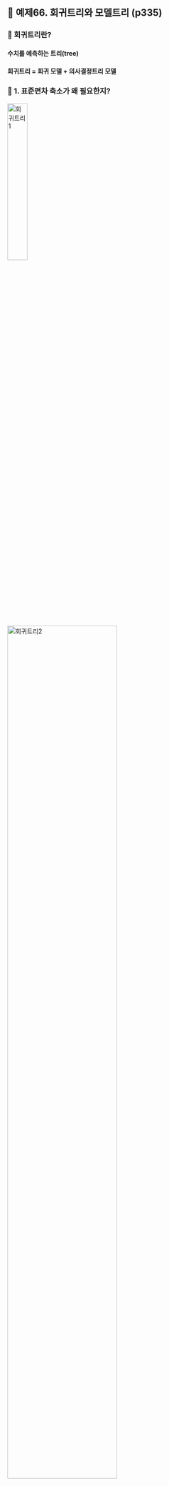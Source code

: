 ## 🎯 예제66. 회귀트리와 모델트리 (p335)

### 📌 회귀트리란?
#### 수치를 예측하는 트리(tree)
#### 회귀트리 = 회귀 모델 + 의사결정트리 모델
### 📌 1. 표준편차 축소가 왜 필요한지?  


<img src="https://github.com/oracleyu01/statistics/blob/main/yys/regte1.png" alt="회귀트리1" width="30%">  
<img src="https://github.com/oracleyu01/statistics/blob/main/yys/regte2.png" alt="회귀트리2" width="70%">  
<img src="https://github.com/oracleyu01/statistics/blob/main/yys/regte3.png" alt="회귀트리3" width="70%">  
<img src="https://github.com/oracleyu01/statistics/blob/main/yys/regte4.png" alt="회귀트리4" width="70%"> 
<img src="https://github.com/oracleyu01/statistics/blob/main/yys/regte5.png" alt="회귀트리5" width="70%">
<img src="https://github.com/oracleyu01/statistics/blob/main/yys/regte6.png" alt="회귀트리6" width="70%">
<img src="https://github.com/oracleyu01/statistics/blob/main/yys/regte7.png" alt="회귀트리7" width="70%">

---

## 📌 2. 점수를 예측하는데 있어서  중요한 변수가 무엇인가?   

<img src="https://github.com/oracleyu01/statistics/blob/main/yys/regte8.png" alt="회귀트리8" width="70%">   

#### 2-1. 오라클 테이블 생성 및 데이터 삽입   

```r

-- 1. 테이블 생성
CREATE TABLE STUDY_SCORES (
    번호 NUMBER PRIMARY KEY,
    공부시간 NUMBER NOT NULL,
    공부방법 VARCHAR2(10) NOT NULL,
    점수 NUMBER NOT NULL
);

-- 2. 데이터 삽입
INSERT INTO STUDY_SCORES VALUES (1, 5, '독학', 52);
INSERT INTO STUDY_SCORES VALUES (2, 3, '학원', 57);
INSERT INTO STUDY_SCORES VALUES (3, 8, '독학', 55);
INSERT INTO STUDY_SCORES VALUES (4, 1, '학원', 59);
INSERT INTO STUDY_SCORES VALUES (5, 10, '독학', 50);
INSERT INTO STUDY_SCORES VALUES (6, 92, '학원', 94);
INSERT INTO STUDY_SCORES VALUES (7, 95, '독학', 98);
INSERT INTO STUDY_SCORES VALUES (8, 90, '학원', 96);
INSERT INTO STUDY_SCORES VALUES (9, 100, '독학', 92);
INSERT INTO STUDY_SCORES VALUES (10, 98, '학원', 99);

-- 변경사항 저장 (커밋)
COMMIT;

```
#### 2-2.전체 점수의 표준편차 계산  
#### 2-3.공부시간을 기준으로 그룹 나누기  
#### 2-4.공부방법을 기준으로 그룹 나누기   
#### 2-5.가중 평균 표준편차 계산 (공부시간 vs. 공부방법)   
#### 2-6.표준편차 축소(SDR) 계산   
#### 2-7.결론    

---


### 🎯 R을 이용한 회귀트리 모델 생성 (p339)
#### ✅ 목표: 와인의 품질(수치형 데이터)을 예측하는 회귀트리 모델 생성

#### 📌 데이터 로드   
```r  



```

#### ✅ 종속변수 정규분포 확인   
```r  


```

#### ✅ 결측치 확인
```r  


```

#### ✅ 훈련 데이터와 테스트 데이터 분리  
```r  



```

#### ✅ 회귀트리 모델 생성   
```r  



```   

#### ✅ 생성된 모델 시각화   
```r  



```

#### ✅ 테스트 데이터 예측   
```r  


```   

#### ✅ 모델 성능 평가 (상관계수 확인)   
```r  



```

[모델트리 설명 ppt ](https://github.com/oracleyu01/statistics/blob/main/yys/RegressionTree.pdf) 


#### ✅ 모델 성능 향상 (모델트리 적용)   
```r  




```

#### ✅ 랜덤 포레스트 적용  
```r  



```

#### ✅ 성능 비교
#### 회귀트리 -> 모델트리 -> 랜덤포레스트 순으로 성능 향상
#### cor 값: 0.51 -> 0.59 -> 0.74

#### ✅ MAE (Mean Absolute Error) 계산   
```r  



```   

#### ✅ 결론: 랜덤포레스트가 가장 높은 예측 성능을 보임


**문제 1**: `콘크리트 강도`를 예측하기 위해 수치 예측 모델을 생성하시오 ! 

📌 **데이터 다운로드**: [콘크리트 데이터](https://github.com/oracleyu01/statistics/blob/main/yys/concrete.csv)

✅ **R 코드**
```r

```

#### 📌 **콘크리트 데이터 설명**:
-`cement` :  시멘트  
-`slag` : 슬래그(철광석에서 철을 분리하고 남은 물질)  
-`ash` : 분(시멘트)  
-`water` : 물  
-`superplastic` : 고성능 감수제(콘크리트의 강도를 높이는 첨가제)  
-`coarseagg` : 굵은 자갈  
-`fineagg`  : 잔자갈  
-`age`  :  숙성시간  




    
✅ **문제 2**: `중고차 가격` 을 예측하는 머신러닝 모델을 생성하세요. 

📌 **데이터 다운로드**: [중고차 데이터](https://github.com/oracleyu01/statistics/blob/main/yys/usedcars.csv)

✅ **R 코드**
```r

```
